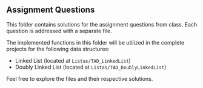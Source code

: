 ## Assignment Questions

This folder contains solutions for the assignment questions from class. Each question is addressed with a separate file.

The implemented functions in this folder will be utilized in the complete projects for the following data structures:

- Linked List (located at `Listas/TAD_LinkedList`)
- Doubly Linked List (located at `Listas/TAD_DoublyLinkedList`)

Feel free to explore the files and their respective solutions.